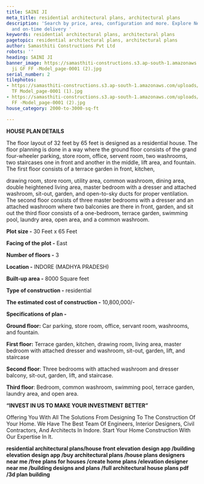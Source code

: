 ```yaml
---
title: SAINI JI
meta_title: residential architectural plans, architectural plans
description: 'Search by price, area, configuration and more. ‎Explore New Projects,  quality
  and on-time delivery '
keywords: residential architectural plans, architectural plans
pagetopic: residential architectural plans, architectural plans
author: Samasthiti Constructions Pvt Ltd
robots: ''
heading: SAINI JI
banner_image: https://samasthiti-constructions.s3.ap-south-1.amazonaws.com/uploads/Tejpal
  ji GF FF -Model_page-0001 (2).jpg
serial_number: 2
tilephotos:
- https://samasthiti-constructions.s3.ap-south-1.amazonaws.com/uploads/Tejpal ji-SF
  TF Model_page-0001 (1).jpg
- https://samasthiti-constructions.s3.ap-south-1.amazonaws.com/uploads/Tejpal ji GF
  FF -Model_page-0001 (2).jpg
house_category: 2000-to-3000-sq-ft

---
```

**HOUSE PLAN DETAILS**

The floor layout of 32 feet by 65 feet is designed as a residential house. The floor planning is done in a way where the ground floor consists of the grand four-wheeler parking, store room, office, servent room, two washrooms, two staircases one in front and another in the middle, lift area, and fountain. The first floor consists of a terrace garden in front, kitchen,

drawing room, store room, utility area, common washroom, dining area, double heightened living area, master bedroom with a dresser and attached washroom, sit-out, garden, and open-to-sky ducts for proper ventilation. The second floor consists of three master bedrooms with a dresser and an attached washroom where two balconies are there in front, garden, and sit out the third floor consists of a one-bedroom, terrace garden, swimming pool, laundry area, open area, and a common washroom.

**Plot size -** 30 Feet x 65 Feet

**Facing of the plot -** East

**Number of floors -** 3

**Location -** INDORE (MADHYA PRADESH)

**Built-up area -** 8000 Square feet

**Type of construction -** residential

**The estimated cost of construction -** 10,800,000/-

**Specifications of plan -**

**Ground floor:** Car parking, store room, office, servant room, washrooms, and fountain.

**First floor:** Terrace garden, kitchen, drawing room, living area, master bedroom with attached dresser and washroom, sit-out, garden, lift, and staircase

**Second floor**: Three bedrooms with attached washroom and dresser balcony, sit-out, garden, lift, and staircase.

**Third floor**: Bedroom, common washroom, swimming pool, terrace garden, laundry area, and open area.

**“INVEST IN US TO MAKE YOUR INVESTMENT BETTER”**

Offering You With All The Solutions From Designing To The Construction Of Your Home. We Have The Best Team Of Engineers, Interior Designers, Civil Contractors, And Architects In Indore. Start Your Home Construction With Our Expertise In It.

**residential architectural plans/house front elevation design app /building elevation design app /buy architectural plans /house plans designers near me /free plans for houses /create home plans /elevation designer near me /building designs and plans /full architectural house plans pdf /3d plan building**